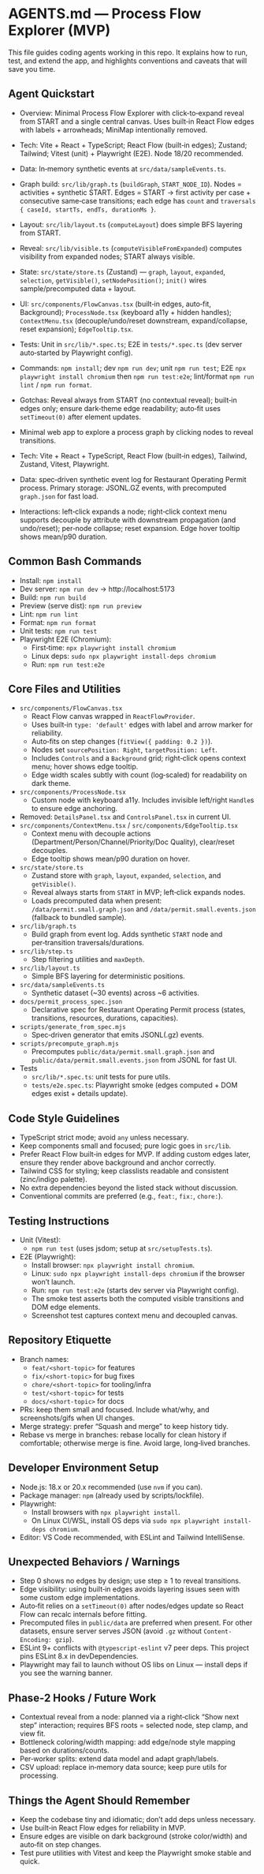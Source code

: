 # AGENTS.md — Process Flow Explorer (MVP)

This file guides coding agents working in this repo. It explains how to run, test, and extend the app, and highlights conventions and caveats that will save you time.

## Agent Quickstart
- Overview: Minimal Process Flow Explorer with click‑to‑expand reveal from START and a single central canvas. Uses built‑in React Flow edges with labels + arrowheads; MiniMap intentionally removed.
- Tech: Vite + React + TypeScript; React Flow (built‑in edges); Zustand; Tailwind; Vitest (unit) + Playwright (E2E). Node 18/20 recommended.
- Data: In‑memory synthetic events at `src/data/sampleEvents.ts`.
- Graph build: `src/lib/graph.ts` (`buildGraph`, `START_NODE_ID`). Nodes = activities + synthetic START. Edges = START → first activity per case + consecutive same‑case transitions; each edge has `count` and `traversals { caseId, startTs, endTs, durationMs }`.
- Layout: `src/lib/layout.ts` (`computeLayout`) does simple BFS layering from START.
- Reveal: `src/lib/visible.ts` (`computeVisibleFromExpanded`) computes visibility from expanded nodes; START always visible.
- State: `src/state/store.ts` (Zustand) — `graph`, `layout`, `expanded`, `selection`, `getVisible()`, `setNodePosition()`; `init()` wires sample/precomputed data + layout.
- UI: `src/components/FlowCanvas.tsx` (built‑in edges, auto‑fit, Background); `ProcessNode.tsx` (keyboard a11y + hidden handles); `ContextMenu.tsx` (decouple/undo/reset downstream, expand/collapse, reset expansion); `EdgeTooltip.tsx`.
- Tests: Unit in `src/lib/*.spec.ts`; E2E in `tests/*.spec.ts` (dev server auto‑started by Playwright config).
- Commands: `npm install`; dev `npm run dev`; unit `npm run test`; E2E `npx playwright install chromium` then `npm run test:e2e`; lint/format `npm run lint` / `npm run format`.
- Gotchas: Reveal always from START (no contextual reveal); built‑in edges only; ensure dark‑theme edge readability; auto‑fit uses `setTimeout(0)` after element updates.

- Minimal web app to explore a process graph by clicking nodes to reveal transitions.
- Tech: Vite + React + TypeScript, React Flow (built‑in edges), Tailwind, Zustand, Vitest, Playwright.
- Data: spec‑driven synthetic event log for Restaurant Operating Permit process. Primary storage: JSONL.GZ events, with precomputed `graph.json` for fast load.
- Interactions: left‑click expands a node; right‑click context menu supports decouple by attribute with downstream propagation (and undo/reset); per‑node collapse; reset expansion. Edge hover tooltip shows mean/p90 duration.

## Common Bash Commands
- Install: `npm install`
- Dev server: `npm run dev` → http://localhost:5173
- Build: `npm run build`
- Preview (serve dist): `npm run preview`
- Lint: `npm run lint`
- Format: `npm run format`
- Unit tests: `npm run test`
- Playwright E2E (Chromium):
  - First‑time: `npx playwright install chromium`
  - Linux deps: `sudo npx playwright install-deps chromium`
  - Run: `npm run test:e2e`

## Core Files and Utilities
- `src/components/FlowCanvas.tsx`
  - React Flow canvas wrapped in `ReactFlowProvider`.
  - Uses built‑in `type: 'default'` edges with label and arrow marker for reliability.
  - Auto‑fits on step changes (`fitView({ padding: 0.2 })`).
  - Nodes set `sourcePosition: Right`, `targetPosition: Left`.
  - Includes `Controls` and a `Background` grid; right‑click opens context menu; hover shows edge tooltip.
  - Edge width scales subtly with count (log‑scaled) for readability on dark theme.
- `src/components/ProcessNode.tsx`
  - Custom node with keyboard a11y. Includes invisible left/right `Handle`s to ensure edge anchoring.
- Removed: `DetailsPanel.tsx` and `ControlsPanel.tsx` in current UI.
- `src/components/ContextMenu.tsx` / `src/components/EdgeTooltip.tsx`
  - Context menu with decouple actions (Department/Person/Channel/Priority/Doc Quality), clear/reset decouples.
  - Edge tooltip shows mean/p90 duration on hover.
- `src/state/store.ts`
  - Zustand store with `graph`, `layout`, `expanded`, `selection`, and `getVisible()`.
  - Reveal always starts from `START` in MVP; left‑click expands nodes.
  - Loads precomputed data when present: `/data/permit.small.graph.json` and `/data/permit.small.events.json` (fallback to bundled sample).
- `src/lib/graph.ts`
  - Build graph from event log. Adds synthetic `START` node and per‑transition traversals/durations.
- `src/lib/step.ts`
  - Step filtering utilities and `maxDepth`.
- `src/lib/layout.ts`
  - Simple BFS layering for deterministic positions.
- `src/data/sampleEvents.ts`
  - Synthetic dataset (~30 events) across ~6 activities.
- `docs/permit_process_spec.json`
  - Declarative spec for Restaurant Operating Permit process (states, transitions, resources, durations, capacities).
- `scripts/generate_from_spec.mjs`
  - Spec‑driven generator that emits JSONL(.gz) events.
- `scripts/precompute_graph.mjs`
  - Precomputes `public/data/permit.small.graph.json` and `public/data/permit.small.events.json` from JSONL for fast UI.
- Tests
  - `src/lib/*.spec.ts`: unit tests for pure utils.
  - `tests/e2e.spec.ts`: Playwright smoke (edges computed + DOM edges exist + details update).

## Code Style Guidelines
- TypeScript strict mode; avoid `any` unless necessary.
- Keep components small and focused; pure logic goes in `src/lib`.
- Prefer React Flow built‑in edges for MVP. If adding custom edges later, ensure they render above background and anchor correctly.
- Tailwind CSS for styling; keep classlists readable and consistent (zinc/indigo palette).
- No extra dependencies beyond the listed stack without discussion.
- Conventional commits are preferred (e.g., `feat:`, `fix:`, `chore:`).

## Testing Instructions
- Unit (Vitest):
  - `npm run test` (uses jsdom; setup at `src/setupTests.ts`).
- E2E (Playwright):
  - Install browser: `npx playwright install chromium`.
  - Linux: `sudo npx playwright install-deps chromium` if the browser won’t launch.
  - Run: `npm run test:e2e` (starts dev server via Playwright config).
  - The smoke test asserts both the computed visible transitions and DOM edge elements.
  - Screenshot test captures context menu and decoupled canvas.

## Repository Etiquette
- Branch names:
  - `feat/<short-topic>` for features
  - `fix/<short-topic>` for bug fixes
  - `chore/<short-topic>` for tooling/infra
  - `test/<short-topic>` for tests
  - `docs/<short-topic>` for docs
- PRs: keep them small and focused. Include what/why, and screenshots/gifs when UI changes.
- Merge strategy: prefer “Squash and merge” to keep history tidy.
- Rebase vs merge in branches: rebase locally for clean history if comfortable; otherwise merge is fine. Avoid large, long‑lived branches.

## Developer Environment Setup
- Node.js: 18.x or 20.x recommended (use `nvm` if you can).
- Package manager: `npm` (already used by scripts/lockfile).
- Playwright:
  - Install browsers with `npx playwright install`.
  - On Linux CI/WSL, install OS deps via `sudo npx playwright install-deps chromium`.
- Editor: VS Code recommended, with ESLint and Tailwind IntelliSense.

## Unexpected Behaviors / Warnings
- Step 0 shows no edges by design; use step ≥ 1 to reveal transitions.
- Edge visibility: using built‑in edges avoids layering issues seen with some custom edge implementations.
- Auto‑fit relies on a `setTimeout(0)` after nodes/edges update so React Flow can recalc internals before fitting.
- Precomputed files in `public/data` are preferred when present. For other datasets, ensure server serves JSON (avoid `.gz` without `Content-Encoding: gzip`).
- ESLint 9+ conflicts with `@typescript-eslint` v7 peer deps. This project pins ESLint 8.x in devDependencies.
- Playwright may fail to launch without OS libs on Linux — install deps if you see the warning banner.

## Phase‑2 Hooks / Future Work
- Contextual reveal from a node: planned via a right‑click “Show next step” interaction; requires BFS roots = selected node, step clamp, and view fit.
- Bottleneck coloring/width mapping: add edge/node style mapping based on durations/counts.
- Per‑worker splits: extend data model and adapt graph/labels.
- CSV upload: replace in‑memory data source; keep pure utils for processing.

## Things the Agent Should Remember
- Keep the codebase tiny and idiomatic; don’t add deps unless necessary.
- Use built‑in React Flow edges for reliability in MVP.
- Ensure edges are visible on dark background (stroke color/width) and auto‑fit on step changes.
- Test pure utilities with Vitest and keep the Playwright smoke stable and quick.

